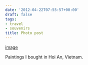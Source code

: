 ```yaml
---
date: '2012-04-22T07:55:57+00:00'
draft: false
tags:
- travel
- souvenirs
title: Photo post
---
```


[image](/img/2012-04-22-photo-post/35e5afbebd5a0f35e053d358224fab54a9fbde5e3b97432775c097f3ba9f9575.jpg)

Paintings I bought in Hoi An, Vietnam.
